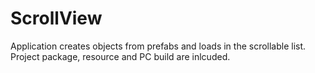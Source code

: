 # ScrollView 
Application creates objects from prefabs and loads in the scrollable list. Project package, resource and PC build are inlcuded.
